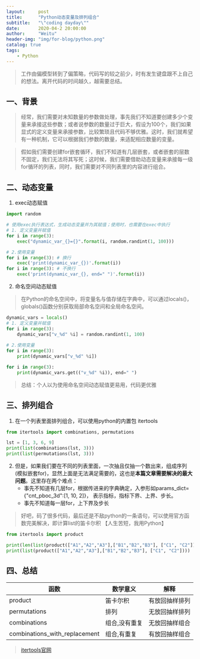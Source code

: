 ```yaml
---
layout:     post
title:      "Python动态变量及排列组合"
subtitle:   "\"coding dayday\""
date:       2020-04-2 20:00:00
author:     "Weitu"
header-img: "img/for-blog/python.png"
catalog: true
tags:
    - Python
---
```



> 工作由偏模型转到了偏策略，代码写的较之前少，时有发生键盘跟不上自己的想法。离开代码的时间越久，越需要总结。

## 一、背景
> 经常，我们需要对未知数量的参数做处理，事先我们不知道要创建多少个变量来承接这些参数；或者说参数的数量过于巨大，假设为100个，我们如果显式的定义变量来承接参数，比较繁琐且代码不够优雅。这时，我们就希望有一种机制，它可以根据我们参数的数量，来适配相应数量的变量。 

> 假如我们需要创建for嵌套循环，我们不知道有几层嵌套，或者嵌套的层数不固定，我们无法将其写死；这时候，我们需要借助动态变量来承接每一级for循环的列表，同时，我们需要对不同列表里的内容进行组合。

## 二、动态变量

1. exec动态赋值

```python
import random

# 使用exec执行表达式，生成动态变量并为其赋值；使用时，也需要在exec中执行
# 1. 定义变量并赋值
for i in range(3):
    exec("dynamic_var_{}={}".format(i, random.randint(1, 100)))

# 2.使用变量
for i in range(3): # 换行
    exec('print(dynamic_var_{})'.format(i))
for i in range(3): # 不换行
    exec('print(dynamic_var_{}, end=" ")'.format(i))
```

2. 命名空间动态赋值

> 在Python的命名空间中，将变量名与值存储在字典中，可以通过locals()，globals()函数分别获取局部命名空间和全局命名空间。

```python
dynamic_vars = locals()
# 1. 定义变量并赋值
for i in range(3):
    dynamic_vars["v_%d" %i] = random.randint(1, 100)
    
# 2.使用变量
for i in range(3):
    print(dynamic_vars["v_%d" %i])

for i in range(3):
    print(dynamic_vars.get(("v_%d" %i)), end=" ")
```

> 总结：个人以为使用命名空间动态赋值更易用，代码更优雅


## 三、排列组合

1. 在一个列表里面排列组合，可以使用python的内置包 itertools

```python
from itertools import combinations, permutations

lst = [1, 3, 6, 9]
print(list(combinations(lst, 3)))
print(list(permutations(lst, 3)))
```

2. 但是，如果我们要在不同的列表里面，一次抽且仅抽一个数出来，组成序列(模拟嵌套for)，显然上面是无法满足需要的，这也是<b>本篇文章需要解决的最大问题</b>。这里存在两个难点：
   - 事先不知道有几层for，根据传进来的字典确定，入参形如params_dict={"cnt_pboc_3d":[1, 10, 2]}， 表示指标，指标下界、上界、步长。
   - 事先不知道每一层for，上下界及步长
> 好吧，码了很多代码，最后还是不敌python的一条语句，可以使用官方函数完美解决，即计算list的笛卡尔积 【人生苦短，我用Python】

```python
from itertools import product

print(len(list(product(["A1","A2","A3"],["B1","B2","B3"], ["C1", "C2"]))))
print(list(product(["A1","A2","A3"],["B1","B2","B3"], ["C1", "C2"])))
```

## 四、总结

| 函数 | 数学意义 | 解释 |
| ------ | ------ | ------ |
|product|笛卡尔积|有放回抽样排列|
|permutations|排列|无放回抽样排列|
|combinations|组合,没有重复|无放回抽样组合|
|combinations_with_replacement|组合,有重复|有放回抽样组合|

> [itertools官网](https://docs.python.org/2/library/itertools.html)